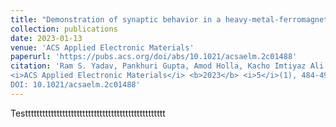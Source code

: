 ```yaml
---
title: "Demonstration of synaptic behavior in a heavy-metal-ferromagnetic-metal-oxide-heterostructure-based spintronic device for on-chip learning in crossbar-array-based neural networks"
collection: publications
date: 2023-01-13
venue: 'ACS Applied Electronic Materials'
paperurl: 'https://pubs.acs.org/doi/abs/10.1021/acsaelm.2c01488'
citation: 'Ram S. Yadav, Pankhuri Gupta, Amod Holla, Kacho Imtiyaz Ali Khan, Pranaba K. Muduli, and Debanjan Bhowmik <br>
<i>ACS Applied Electronic Materials</i> <b>2023</b> <i>5</i>(1), 484-497 <br>
DOI: 10.1021/acsaelm.2c01488'
---
```


Testtttttttttttttttttttttttttttttttttttttttttttttttt

